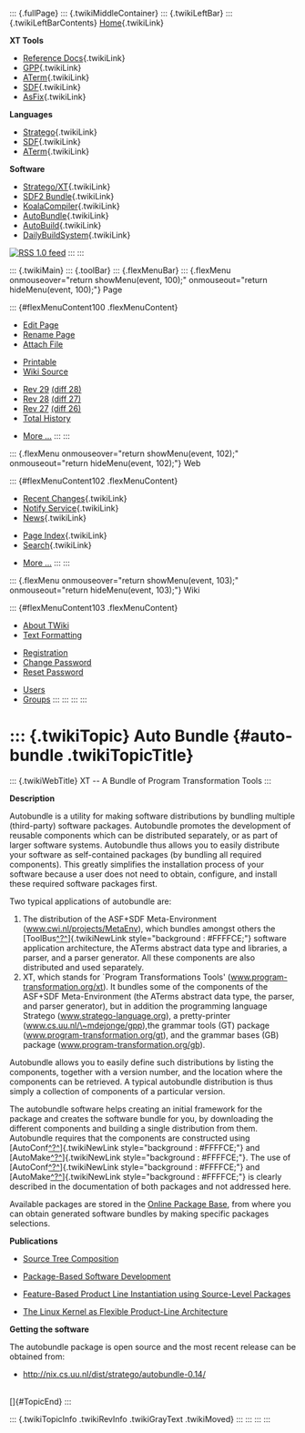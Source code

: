 ::: {.fullPage}
::: {.twikiMiddleContainer}
::: {.twikiLeftBar}
::: {.twikiLeftBarContents}
[Home](WebHome){.twikiLink}

**XT Tools**

-   [Reference Docs](ToolReference){.twikiLink}
-   [GPP](GenericPrettyPrinter){.twikiLink}
-   [ATerm](ATermTools){.twikiLink}
-   [SDF](SdfTools){.twikiLink}
-   [AsFix](AsFixTools){.twikiLink}

**Languages**

-   [Stratego](../Stratego/WebHome){.twikiLink}
-   [SDF](../Sdf/WebHome){.twikiLink}
-   [ATerm](ATermFormat){.twikiLink}

**Software**

-   [Stratego/XT](../Stratego/StrategoDownload){.twikiLink}
-   [SDF2 Bundle](../Sdf/SdfBundle){.twikiLink}
-   [KoalaCompiler](KoalaCompiler){.twikiLink}
-   [AutoBundle](AutoBundle){.twikiLink}
-   [AutoBuild](AutoBuild){.twikiLink}
-   [DailyBuildSystem](DailyBuildSystem){.twikiLink}

[![](http://www.program-transformation.org/twiki/pub/rss.gif "RSS 1.0 feed")](http://www.program-transformation.org/twiki/bin/view/Tools/WebRss?skin=rss)
:::
:::

::: {.twikiMain}
::: {.toolBar}
::: {.flexMenuBar}
::: {.flexMenu onmouseover="return showMenu(event, 100);" onmouseout="return hideMenu(event, 100);"}
Page

::: {#flexMenuContent100 .flexMenuContent}
-   [Edit
    Page](http://www.program-transformation.org/edit/Tools/AutoBundle?t=1536825470)
-   [Rename
    Page](http://www.program-transformation.org/rename/Tools/AutoBundle)
-   [Attach
    File](http://www.program-transformation.org/attach/Tools/AutoBundle)

<!-- -->

-   [Printable](http://www.program-transformation.org/view/Tools/AutoBundle?skin=print.pattern)
-   [Wiki
    Source](http://www.program-transformation.org/view/Tools/AutoBundle?skin=text&raw=on&contenttype=text/plain)

<!-- -->

-   [Rev
    29](http://www.program-transformation.org/view/Tools/AutoBundle?rev=1.29)
    [(diff 28)](http://www.program-transformation.org/rdiff/Tools/AutoBundle?rev1=1.29&rev2=1.28)
-   [Rev
    28](http://www.program-transformation.org/view/Tools/AutoBundle?rev=1.28)
    [(diff 27)](http://www.program-transformation.org/rdiff/Tools/AutoBundle?rev1=1.28&rev2=1.27)
-   [Rev
    27](http://www.program-transformation.org/view/Tools/AutoBundle?rev=1.27)
    [(diff 26)](http://www.program-transformation.org/rdiff/Tools/AutoBundle?rev1=1.27&rev2=1.26)
-   [Total
    History](http://www.program-transformation.org/rdiff/Tools/AutoBundle)

<!-- -->

-   [More
    \...](http://www.program-transformation.org/oops/Tools/AutoBundle?template=oopsmore&param1=1.29&param2=1.29)
:::
:::

::: {.flexMenu onmouseover="return showMenu(event, 102);" onmouseout="return hideMenu(event, 102);"}
Web

::: {#flexMenuContent102 .flexMenuContent}
-   [Recent Changes](WebChanges){.twikiLink}
-   [Notify Service](WebNotify){.twikiLink}
-   [News](WebNews){.twikiLink}

<!-- -->

-   [Page Index](WebIndex){.twikiLink}
-   [Search](WebSearch){.twikiLink}

<!-- -->

-   [More
    \...](http://www.program-transformation.org/oops/Tools/AutoBundle?template=oopsmore&param1=1.29&param2=1.29)
:::
:::

::: {.flexMenu onmouseover="return showMenu(event, 103);" onmouseout="return hideMenu(event, 103);"}
Wiki

::: {#flexMenuContent103 .flexMenuContent}
-   [About
    TWiki](http://www.program-transformation.org/view/TWiki/WebHome)
-   [Text
    Formatting](http://www.program-transformation.org/view/TWiki/TextFormattingRules)

<!-- -->

-   [Registration](http://www.program-transformation.org/view/TWiki/TWikiRegistration)
-   [Change
    Password](http://www.program-transformation.org/view/TWiki/ChangePassword)
-   [Reset
    Password](http://www.program-transformation.org/view/TWiki/ResetPassword)

<!-- -->

-   [Users](http://www.program-transformation.org/view/Main/TWikiUsers)
-   [Groups](http://www.program-transformation.org/view/Main/TWikiGroups)
:::
:::
:::
:::

::: {.twikiTopic}
Auto Bundle {#auto-bundle .twikiTopicTitle}
===========

::: {.twikiWebTitle}
XT \-- A Bundle of Program Transformation Tools
:::

**Description**

Autobundle is a utility for making software distributions by bundling
multiple (third-party) software packages. Autobundle promotes the
development of reusable components which can be distributed separately,
or as part of larger software systems. Autobundle thus allows you to
easily distribute your software as self-contained packages (by bundling
all required components). This greatly simplifies the installation
process of your software because a user does not need to obtain,
configure, and install these required software packages first.

Two typical applications of autobundle are:

1.  The distribution of the ASF+SDF Meta-Environment
    (www.cwi.nl/projects/MetaEnv), which bundles amongst others the
    [ToolBus[^?^](http://www.program-transformation.org/edit/Tools/ToolBus?topicparent=Tools.AutoBundle)]{.twikiNewLink
    style="background : #FFFFCE;"} software application architecture,
    the ATerms abstract data type and libraries, a parser, and a parser
    generator. All these components are also distributed and used
    separately.
2.  XT, which stands for \`Program Transformations Tools\'
    (www.program-transformation.org/xt). It bundles some of the
    components of the ASF+SDF Meta-Environment (the ATerms abstract data
    type, the parser, and parser generator), but in addition the
    programming language Stratego (www.stratego-language.org), a
    pretty-printer (www.cs.uu.nl/\~mdejonge/gpp),the grammar tools (GT)
    package (www.program-transformation.org/gt), and the grammar bases
    (GB) package (www.program-transformation.org/gb).

Autobundle allows you to easily define such distributions by listing the
components, together with a version number, and the location where the
components can be retrieved. A typical autobundle distribution is thus
simply a collection of components of a particular version.

The autobundle software helps creating an initial framework for the
package and creates the software bundle for you, by downloading the
different components and building a single distribution from them.
Autobundle requires that the components are constructed using
[AutoConf[^?^](http://www.program-transformation.org/edit/Tools/AutoConf?topicparent=Tools.AutoBundle)]{.twikiNewLink
style="background : #FFFFCE;"} and
[AutoMake[^?^](http://www.program-transformation.org/edit/Tools/AutoMake?topicparent=Tools.AutoBundle)]{.twikiNewLink
style="background : #FFFFCE;"}. The use of
[AutoConf[^?^](http://www.program-transformation.org/edit/Tools/AutoConf?topicparent=Tools.AutoBundle)]{.twikiNewLink
style="background : #FFFFCE;"} and
[AutoMake[^?^](http://www.program-transformation.org/edit/Tools/AutoMake?topicparent=Tools.AutoBundle)]{.twikiNewLink
style="background : #FFFFCE;"} is clearly described in the documentation
of both packages and not addressed here.

Available packages are stored in the [Online Package
Base](http://www.program-transformation.org/package-base), from where
you can obtain generated software bundles by making specific packages
selections.

**Publications**

-   [Source Tree
    Composition](http://www.cs.uu.nl/groups/ST/Merijn/PaperSourceTreeComposition)

<!-- -->

-   [Package-Based Software
    Development](http://www.cs.uu.nl/groups/ST/Merijn/PaperPackageBasedSoftwareDevelopment)

<!-- -->

-   [Feature-Based Product Line Instantiation using Source-Level
    Packages](http://www.cs.uu.nl/groups/ST/Merijn/PaperFeatureBasedProductLineInstantiation)

<!-- -->

-   [The Linux Kernel as Flexible Product-Line
    Architecture](http://www.cs.uu.nl/groups/ST/Merijn/PaperTheLinuxKernelAsFlexibleProductLineArchitecture)

**Getting the software**

The autobundle package is open source and the most recent release can be
obtained from:

-   <http://nix.cs.uu.nl/dist/stratego/autobundle-0.14/>

\
[]{#TopicEnd}
:::

::: {.twikiTopicInfo .twikiRevInfo .twikiGrayText .twikiMoved}
:::
:::
:::
:::
